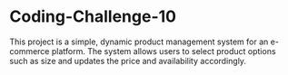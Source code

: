 # Coding-Challenge-10

This project is a simple, dynamic product management system for an e-commerce platform. The system allows users to select product options such as size and updates the price and availability accordingly.
